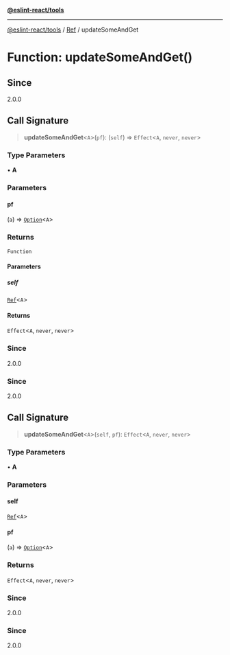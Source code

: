 [**@eslint-react/tools**](../../../README.md)

***

[@eslint-react/tools](../../../README.md) / [Ref](../README.md) / updateSomeAndGet

# Function: updateSomeAndGet()

## Since

2.0.0

## Call Signature

> **updateSomeAndGet**\<`A`\>(`pf`): (`self`) => `Effect`\<`A`, `never`, `never`\>

### Type Parameters

• **A**

### Parameters

#### pf

(`a`) => [`Option`](../../../Option.js/type-aliases/Option.md)\<`A`\>

### Returns

`Function`

#### Parameters

##### self

[`Ref`](../interfaces/Ref.md)\<`A`\>

#### Returns

`Effect`\<`A`, `never`, `never`\>

### Since

2.0.0

### Since

2.0.0

## Call Signature

> **updateSomeAndGet**\<`A`\>(`self`, `pf`): `Effect`\<`A`, `never`, `never`\>

### Type Parameters

• **A**

### Parameters

#### self

[`Ref`](../interfaces/Ref.md)\<`A`\>

#### pf

(`a`) => [`Option`](../../../Option.js/type-aliases/Option.md)\<`A`\>

### Returns

`Effect`\<`A`, `never`, `never`\>

### Since

2.0.0

### Since

2.0.0
